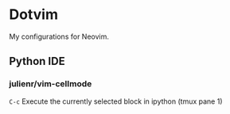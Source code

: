 # Dotvim
My configurations for Neovim.


## Python IDE

### julienr/vim-cellmode
`C-c`
Execute the currently selected block in ipython (tmux pane 1)
